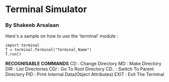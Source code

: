 # Terminal Simulator
### By Shakeeb Arsalaan

Here's a sample on how to use the 'terminal' module :
```
import terminal
T = terminal.Terminal("Terminal_Name")
T.run()
```

 **RECOGNISABLE COMMANDS**
 CD <name> : Change Directory
 MD <name> : Make Directory
 DIR       : List Directories
 CD/       : Go To Root Directory
 CD..      : Switch To Parent Directory
 PID       : Print Internal Data(Object Attributes)
 EXIT      : Exit The Terminal